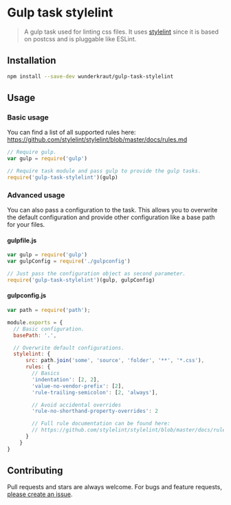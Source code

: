 Gulp task stylelint
=================

> A gulp task used for linting css files. It uses [stylelint](https://github.com/stylelint/stylelint) since it is based on postcss and is pluggable like ESLint.

## Installation
```sh
npm install --save-dev wunderkraut/gulp-task-stylelint
```

## Usage

### Basic usage

You can find a list of all supported rules here: <https://github.com/stylelint/stylelint/blob/master/docs/rules.md>

```js
// Require gulp.
var gulp = require('gulp')

// Require task module and pass gulp to provide the gulp tasks.
require('gulp-task-stylelint')(gulp)
```

### Advanced usage
You can also pass a configuration to the task. This allows you to overwrite the default configuration and provide other configuration like a base path for your files.

#### gulpfile.js
```js
var gulp = require('gulp')
var gulpConfig = require('./gulpconfig')

// Just pass the configuration object as second parameter.
require('gulp-task-stylelint')(gulp, gulpConfig)
```

#### gulpconfig.js
```js
var path = require('path');

module.exports = {
  // Basic configuration.
  basePath: '.',

  // Overwrite default configurations.
  stylelint: {
      src: path.join('some', 'source', 'folder', '**', '*.css'),
      rules: {
        // Basics
        'indentation': [2, 2],
        'value-no-vendor-prefix': [2],
        'rule-trailing-semicolon': [2, 'always'],

        // Avoid accidental overrides
        'rule-no-shorthand-property-overrides': 2

        // Full rule documentation can be found here:
        // https://github.com/stylelint/stylelint/blob/master/docs/rules.md
      }
    }
}
```

## Contributing

Pull requests and stars are always welcome. For bugs and feature requests, [please create an issue](https://github.com/wunderkraut/gulp-task-boilerplate/issues/new).
